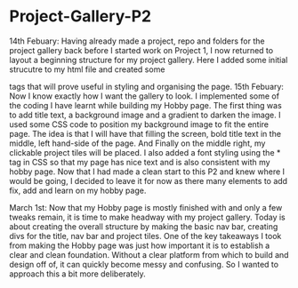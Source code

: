 # Project-Gallery-P2

14th Febuary: Having already made a project, repo and folders for the project gallery back before I started work on Project 1, I now returned to layout a beginning structure for my project gallery.
Here I added some initial strucutre to my html file and created some <div class> tags that will prove useful in styling and organising the page.
15th Febuary: Now I know exactly how I want the gallery to look. I implemented some of the coding I have learnt while building my Hobby page.
The first thing was to add title text, a background image and a gradient to darken the image. I used some CSS code to position my background image to fit the entire page. The idea is that I will have that filling the screen, bold title text in the middle, left hand-side of the page. And Finally on the middle right, my clickable project tiles will be placed. I also added a font styling using the \* tag in CSS so that my page has nice text and is also consistent with my hobby page.
Now that I had made a clean start to this P2 and knew where I would be going, I decided to leave it for now as there many elements to add fix, add and learn on my hobby page.

March 1st: Now that my Hobby page is mostly finished with and only a few tweaks remain, it is time to make headway with my project gallery.
Today is about creating the overall structure by making the basic nav bar, creating divs for the title, nav bar and project tiles. One of the key takeaways I took from making the Hobby page was just how important it is to establish a clear and clean foundation. Without a clear platform from which to build and design off of, it can quickly become messy and confusing. So I wanted to approach this a bit more deliberately.
